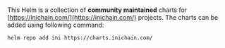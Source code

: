 # 

This Helm is a collection of **community maintained** charts for [https://inichain.com/](https://inichain.com/) projects. The charts can be added using following command:

```bash
helm repo add ini https://charts.inichain.com/
```
